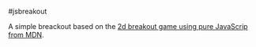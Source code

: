 #jsbreakout

A simple breackout based on the [2d breakout game using pure JavaScrip from MDN](https://developer.mozilla.org/en-US/docs/Games/Tutorials/2D_Breakout_game_pure_JavaScript).

